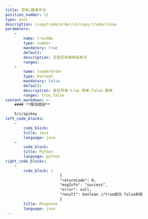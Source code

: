 ```yaml
---
title: 带单/跟单平仓
position_number: 12
type: post
description: /copytrade/order/v1/copy-trade/close  	
parameters:
    -
        name: trackNo
        type: number
        mandatory: true
        default:
        description: 交易员带单特有单号
        ranges:
    -
        name: leaderOrder
        type: boolean
        mandatory: false
        default:
        description: 是否带单:true 带单,false 跟单
        ranges: true,false
content_markdown: >-
    #### **限流规则**

    5/s/apikey
left_code_blocks:
    - 
        code_block:
        title: Java
        language: java
    - 
        code_block:
        title: Python
        language: python
right_code_blocks:
    - 
        code_block: |-
                        {
                        "returnCode": 0,
                        "msgInfo": "success",
                        "error": null,
                        "result": boolean //true成功 false失败
                        }
        title: Response
        language: json
---
```

